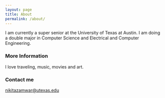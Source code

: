 ```yaml
---
layout: page
title: About
permalink: /about/
---
```


I am currently a super senior at the University of Texas at Austin. I am doing a double major in Computer Science and Electrical and Computer Engineering.

### More Information

I love traveling, music, movies and art.   

### Contact me

[nikitazamwar@utexas.edu](mailto:nikitazamwar@utexas.edu)
